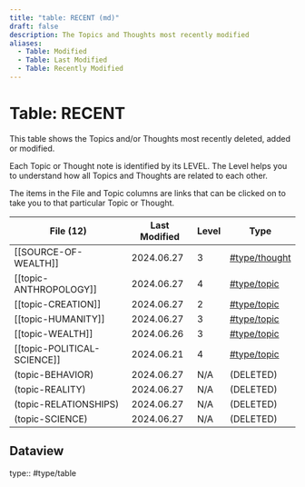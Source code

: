 ```yaml
---
title: "table: RECENT (md)"
draft: false
description: The Topics and Thoughts most recently modified
aliases:
  - Table: Modified
  - Table: Last Modified
  - Table: Recently Modified
---
```

# Table: RECENT
This table shows the Topics and/or Thoughts most recently deleted, added or modified.

Each Topic or Thought note is identified by its LEVEL. The Level helps you to understand how all Topics and Thoughts are related to each other.

The items in the File and Topic columns are links that can be clicked on to take you to that particular Topic or Thought.

| File (12)              | Last Modified | Level | Type                                                       |
| ---------------------- | -------------- | ----- | ---------------------------------------------------------- |
| [[SOURCE-OF-WEALTH]]        | 2024.06.27     | 3     | [#type/thought](app://obsidian.md/index.html#type/thought) |
| [[topic-ANTHROPOLOGY]]      | 2024.06.27     | 4     | [#type/topic](app://obsidian.md/index.html#type/topic)     |
| [[topic-CREATION]]  | 2024.06.27     | 2     | [#type/topic](app://obsidian.md/index.html#type/topic)     |
| [[topic-HUMANITY]]   | 2024.06.27     | 3     | [#type/topic](app://obsidian.md/index.html#type/topic)     |
| [[topic-WEALTH]]  | 2024.06.26     | 3   | [#type/topic](app://obsidian.md/index.html#type/topic)     |
| [[topic-POLITICAL-SCIENCE]]        | 2024.06.21     | 4     | [#type/topic](app://obsidian.md/index.html#type/topic) |
| (topic-BEHAVIOR) | 2024.06.27     | N/A     | (DELETED) |
| (topic-REALITY)  | 2024.06.27     | N/A     | (DELETED) |
| (topic-RELATIONSHIPS)           | 2024.06.27     | N/A     | (DELETED) |
| (topic-SCIENCE)    | 2024.06.27     | N/A     | (DELETED) |

## Dataview
type:: #type/table

